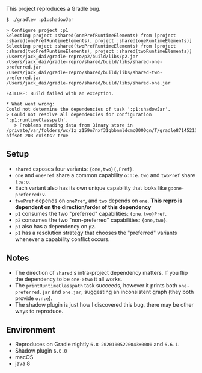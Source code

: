 This project reproduces a Gradle bug.

```
$ ./gradlew :p1:shadowJar

> Configure project :p1
Selecting project :shared(onePrefRuntimeElements) from [project :shared(onePrefRuntimeElements), project :shared(oneRuntimeElements)]
Selecting project :shared(twoPrefRuntimeElements) from [project :shared(twoPrefRuntimeElements), project :shared(twoRuntimeElements)]
/Users/jack_dai/gradle-repro/p2/build/libs/p2.jar
/Users/jack_dai/gradle-repro/shared/build/libs/shared-one-preferred.jar
/Users/jack_dai/gradle-repro/shared/build/libs/shared-two-preferred.jar
/Users/jack_dai/gradle-repro/shared/build/libs/shared-one.jar

FAILURE: Build failed with an exception.

* What went wrong:
Could not determine the dependencies of task ':p1:shadowJar'.
> Could not resolve all dependencies for configuration ':p1:runtimeClasspath'.
   > Problems reading data from Binary store in /private/var/folders/wc/1z_z159n7nxf31gbbnmldcmc0000gn/T/gradle871452152608880068.bin offset 203 exists? true
```

## Setup
- `shared` exposes four variants: `{one,two}{,Pref}`.
- `one` and `onePref` share a common capability `o:n:e`. `two` and `twoPref` share `t:w:o`.
- Each variant also has its own unique capability that looks like `g:one-preferred:v`.
- `twoPref` depends on `onePref`, and `two` depends on `one`. **This repro is dependent on the direction/order of this dependency**
- `p1` consumes the two "preferred" capabilities: `{one,two}Pref`.
- `p2` consumes the two "non-preferred" capabilities: `{one,two}`.
- `p1` also has a dependency on `p2`.
- `p1` has a resolution strategy that chooses the "preferred" variants whenever a capability conflict occurs.

## Notes
- The direction of `shared`'s intra-project dependency matters. If you flip the dependency to be `one->two` it all works.
- The `printRuntimeClasspath` task succeeds, however it prints both `one-preferred.jar` and `one.jar`, suggesting an inconsistent graph (they both provide `o:n:e`).
- The shadow plugin is just how I discovered this bug, there may be other ways to reproduce.

## Environment
- Reproduces on Gradle nightly `6.8-20201005220043+0000` and `6.6.1`.
- Shadow plugin `6.0.0`
- macOS
- java 8
